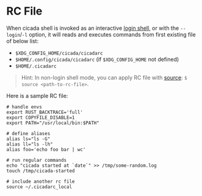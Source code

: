 # RC File

When cicada shell is invoked as an interactive
[login shell](https://github.com/mitnk/cicada/blob/master/docs/install.md#set-cicada-as-your-login-shell),
or with the `--login`/`-l` option, it will reads and executes commands from
first existing file of below list:

- `$XDG_CONFIG_HOME/cicada/cicadarc`
- `$HOME/.config/cicada/cicadarc` (if `$XDG_CONFIG_HOME` not defined)
- `$HOME/.cicadarc`

> Hint: In non-login shell mode, you can apply RC file with
> [source](https://github.com/mitnk/cicada/blob/master/docs/builtins.md#source):
> `$ source <path-to-rc-file>`.

Here is a sample RC file:

```
# handle envs
export RUST_BACKTRACE='full'
export COPYFILE_DISABLE=1
export PATH="/usr/local/bin:$PATH"

# define aliases
alias ls="ls -G"
alias ll="ls -lh"
alias foo='echo foo bar | wc'

# run regular commands
echo "cicada started at `date`" >> /tmp/some-random.log
touch /tmp/cicada-started

# include another rc file
source ~/.cicadarc_local
```
